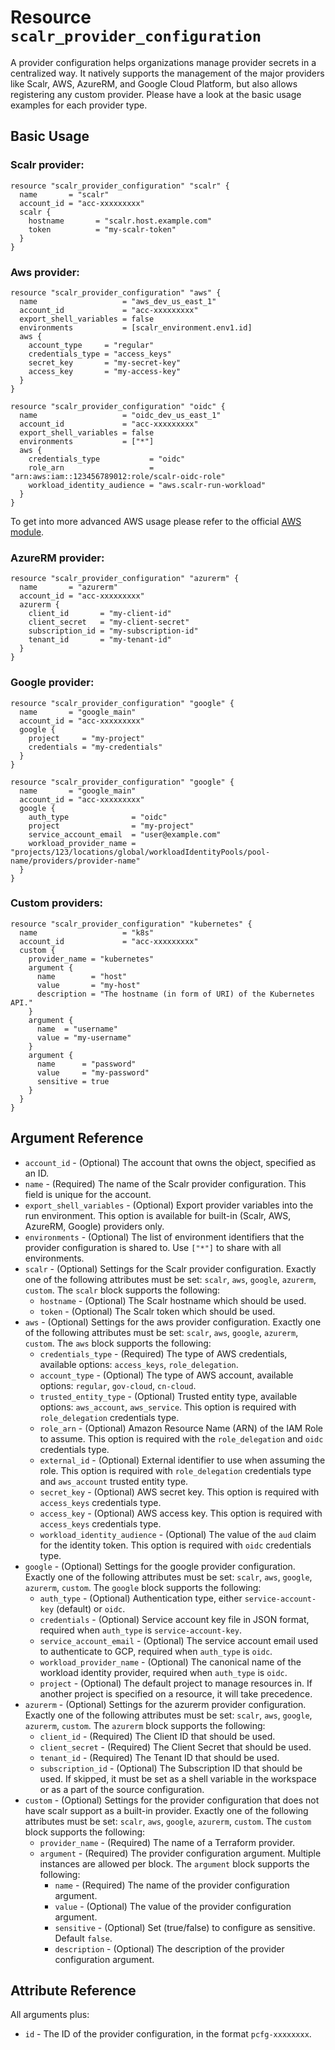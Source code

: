 
# Resource `scalr_provider_configuration`

A provider configuration helps organizations manage provider secrets in a centralized way.
It natively supports the management of the major providers like Scalr, AWS, AzureRM, and Google Cloud Platform, 
but also allows registering any custom provider. Please have a look at the basic usage examples for each provider type.

## Basic Usage

### Scalr provider:

```hcl
resource "scalr_provider_configuration" "scalr" {
  name       = "scalr"
  account_id = "acc-xxxxxxxxx"
  scalr {
    hostname       = "scalr.host.example.com"
    token          = "my-scalr-token"
  }
}
```

### Aws provider:

```hcl
resource "scalr_provider_configuration" "aws" {
  name                   = "aws_dev_us_east_1"
  account_id             = "acc-xxxxxxxxx"
  export_shell_variables = false
  environments           = [scalr_environment.env1.id]
  aws {
    account_type     = "regular"
    credentials_type = "access_keys"
    secret_key       = "my-secret-key"
    access_key       = "my-access-key"
  }
}
```

```hcl
resource "scalr_provider_configuration" "oidc" {
  name                   = "oidc_dev_us_east_1"
  account_id             = "acc-xxxxxxxxx"
  export_shell_variables = false
  environments           = ["*"]
  aws {
    credentials_type           = "oidc"
    role_arn                   = "arn:aws:iam::123456789012:role/scalr-oidc-role"
    workload_identity_audience = "aws.scalr-run-workload"
  }
}
```

To get into more advanced AWS usage please refer to the official [AWS module](https://github.com/Scalr/terraform-scalr-provider-configuration-aws).

### AzureRM provider:

```hcl
resource "scalr_provider_configuration" "azurerm" {
  name       = "azurerm"
  account_id = "acc-xxxxxxxxx"
  azurerm {
    client_id       = "my-client-id"
    client_secret   = "my-client-secret"
    subscription_id = "my-subscription-id"
    tenant_id       = "my-tenant-id"
  }
}
```

### Google provider:

```hcl
resource "scalr_provider_configuration" "google" {
  name       = "google_main"
  account_id = "acc-xxxxxxxxx"
  google {
    project     = "my-project"
    credentials = "my-credentials"
  }
}
```

```hcl
resource "scalr_provider_configuration" "google" {
  name       = "google_main"
  account_id = "acc-xxxxxxxxx"
  google {
    auth_type              = "oidc"
    project                = "my-project"
    service_account_email  = "user@example.com"
    workload_provider_name = "projects/123/locations/global/workloadIdentityPools/pool-name/providers/provider-name"
  }
}
```

### Custom providers:

```hcl
resource "scalr_provider_configuration" "kubernetes" {
  name                   = "k8s"
  account_id             = "acc-xxxxxxxxx"
  custom {
    provider_name = "kubernetes"
    argument {
      name        = "host"
      value       = "my-host"
      description = "The hostname (in form of URI) of the Kubernetes API."
    }
    argument {
      name  = "username"
      value = "my-username"
    }
    argument {
      name      = "password"
      value     = "my-password"
      sensitive = true
    }
  }
}
```

## Argument Reference

* `account_id` - (Optional) The account that owns the object, specified as an ID.
* `name` - (Required) The name of the Scalr provider configuration. This field is unique for the account.
* `export_shell_variables` - (Optional) Export provider variables into the run environment. This option is available for built-in (Scalr, AWS, AzureRM, Google) providers only.
* `environments` - (Optional) The list of environment identifiers that the provider configuration is shared to. Use `["*"]` to share with all environments.
* `scalr` - (Optional) Settings for the Scalr provider configuration. Exactly one of the following attributes must be set: `scalr`, `aws`, `google`, `azurerm`, `custom`.
  The `scalr` block supports the following:
    * `hostname` - (Optional) The Scalr hostname which should be used.
    * `token` - (Optional) The Scalr token which should be used.
* `aws` - (Optional) Settings for the aws provider configuration. Exactly one of the following attributes must be set: `scalr`, `aws`, `google`, `azurerm`, `custom`.
   The `aws` block supports the following:
  * `credentials_type` - (Required) The type of AWS credentials, available options: `access_keys`, `role_delegation`.
  * `account_type` - (Optional) The type of AWS account, available options: `regular`, `gov-cloud`, `cn-cloud`.
  * `trusted_entity_type` - (Optional) Trusted entity type, available options: `aws_account`, `aws_service`. This option is required with `role_delegation` credentials type.
  * `role_arn` - (Optional) Amazon Resource Name (ARN) of the IAM Role to assume. This option is required with the `role_delegation` and `oidc` credentials type.
  * `external_id` - (Optional) External identifier to use when assuming the role. This option is required with `role_delegation` credentials type and `aws_account` trusted entity type.
  * `secret_key` - (Optional) AWS secret key. This option is required with `access_keys` credentials type.
  * `access_key` - (Optional) AWS access key. This option is required with `access_keys` credentials type.
  * `workload_identity_audience` - (Optional) The value of the `aud` claim for the identity token. This option is required with `oidc` credentials type.
* `google` - (Optional) Settings for the google provider configuration. Exactly one of the following attributes must be set: `scalr`, `aws`, `google`, `azurerm`, `custom`.
   The `google` block supports the following:
  * `auth_type` - (Optional) Authentication type, either `service-account-key` (default) or `oidc`.
  * `credentials` - (Optional) Service account key file in JSON format, required when `auth_type` is `service-account-key`.
  * `service_account_email` - (Optional) The service account email used to authenticate to GCP, required when `auth_type` is `oidc`.
  * `workload_provider_name` - (Optional) The canonical name of the workload identity provider, required when `auth_type` is `oidc`.
  * `project` - (Optional) The default project to manage resources in. If another project is specified on a resource, it will take precedence.
* `azurerm` - (Optional) Settings for the azurerm provider configuration. Exactly one of the following attributes must be set: `scalr`, `aws`, `google`, `azurerm`, `custom`.
   The `azurerm` block supports the following:
  * `client_id` - (Required) The Client ID that should be used.
  * `client_secret` - (Required) The Client Secret that should be used.
  * `tenant_id` - (Required) The Tenant ID that should be used.
  * `subscription_id` - (Optional) The Subscription ID that should be used. If skipped, it must be set as a shell variable in the workspace or as a part of the source configuration.
* `custom` - (Optional) Settings for the provider configuration that does not have scalr support as a built-in provider. Exactly one of the following attributes must be set: `scalr`, `aws`, `google`, `azurerm`, `custom`.
   The `custom` block supports the following:
  * `provider_name` - (Required) The name of a Terraform provider.
  * `argument` - (Required) The provider configuration argument. Multiple instances are allowed per block.
     The `argument` block supports the following:
    * `name` - (Required) The name of the provider configuration argument. 
    * `value` - (Optional) The value of the provider configuration argument.
    * `sensitive` - (Optional) Set (true/false) to configure as sensitive. Default `false`.
    * `description` - (Optional) The description of the provider configuration argument.


## Attribute Reference

All arguments plus:

* `id` - The ID of the provider configuration, in the format `pcfg-xxxxxxxx`.
